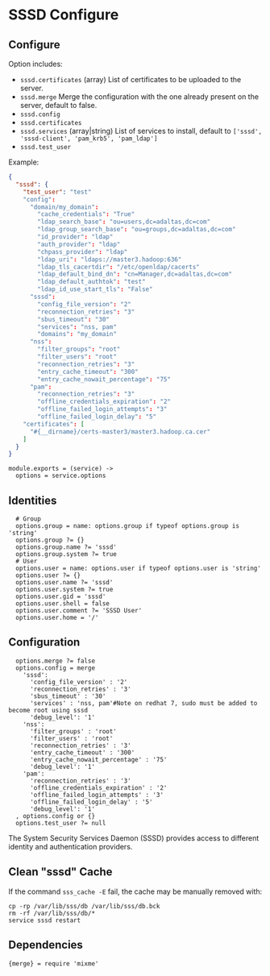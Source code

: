 
# SSSD Configure

## Configure

Option includes:

*   `sssd.certificates` (array)
    List of certificates to be uploaded to the server.
*   `sssd.merge`
    Merge the configuration with the one already present on the server, default
    to false.
*   `sssd.config`
*   `sssd.certificates`
*   `sssd.services` (array|string)
    List of services to install, default to `['sssd', 'sssd-client', 'pam_krb5', 'pam_ldap']`
*   `sssd.test_user`

Example:

```json
{
  "sssd": {
    "test_user": "test"
    "config":
      "domain/my_domain":
        "cache_credentials": "True"
        "ldap_search_base": "ou=users,dc=adaltas,dc=com"
        "ldap_group_search_base": "ou=groups,dc=adaltas,dc=com"
        "id_provider": "ldap"
        "auth_provider": "ldap"
        "chpass_provider": "ldap"
        "ldap_uri": "ldaps://master3.hadoop:636"
        "ldap_tls_cacertdir": "/etc/openldap/cacerts"
        "ldap_default_bind_dn": "cn=Manager,dc=adaltas,dc=com"
        "ldap_default_authtok": "test"
        "ldap_id_use_start_tls": "False"
      "sssd":
        "config_file_version": "2"
        "reconnection_retries": "3"
        "sbus_timeout": "30"
        "services": "nss, pam"
        "domains": "my_domain"
      "nss":
        "filter_groups": "root"
        "filter_users": "root"
        "reconnection_retries": "3"
        "entry_cache_timeout": "300"
        "entry_cache_nowait_percentage": "75"
      "pam":
        "reconnection_retries": "3"
        "offline_credentials_expiration": "2"
        "offline_failed_login_attempts": "3"
        "offline_failed_login_delay": "5"
    "certificates": [
      "#{__dirname}/certs-master3/master3.hadoop.ca.cer"
    ]
  }
}
```

    module.exports = (service) ->
      options = service.options
      

## Identities

      # Group
      options.group = name: options.group if typeof options.group is 'string'
      options.group ?= {}
      options.group.name ?= 'sssd'
      options.group.system ?= true
      # User
      options.user = name: options.user if typeof options.user is 'string'
      options.user ?= {}
      options.user.name ?= 'sssd'
      options.user.system ?= true
      options.user.gid = 'sssd'
      options.user.shell = false
      options.user.comment ?= 'SSSD User'
      options.user.home = '/'

## Configuration

      options.merge ?= false
      options.config = merge
        'sssd':
          'config_file_version' : '2'
          'reconnection_retries' : '3'
          'sbus_timeout' : '30'
          'services' : 'nss, pam'#Note on redhat 7, sudo must be added to become root using sssd
          'debug_level': '1'
        'nss':
          'filter_groups' : 'root'
          'filter_users' : 'root'
          'reconnection_retries' : '3'
          'entry_cache_timeout' : '300'
          'entry_cache_nowait_percentage' : '75'
          'debug_level': '1'
        'pam':
          'reconnection_retries' : '3'
          'offline_credentials_expiration' : '2'
          'offline_failed_login_attempts' : '3'
          'offline_failed_login_delay' : '5'
          'debug_level': '1'
      , options.config or {}
      options.test_user ?= null

The System Security Services Daemon (SSSD) provides access to different
identity and authentication providers.

## Clean "sssd" Cache

If the command `sss_cache -E` fail, the cache may be manually removed with:

```
cp -rp /var/lib/sss/db /var/lib/sss/db.bck
rm -rf /var/lib/sss/db/*
service sssd restart
```

## Dependencies

    {merge} = require 'mixme'
